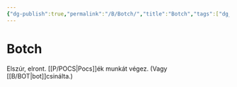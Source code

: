 ```yaml
---
{"dg-publish":true,"permalink":"/B/Botch/","title":"Botch","tags":["dg_uploaded"],"created":"2023-11-06T02:09","updated":"2023-11-08T03:35"}
---
```



# Botch

Elszúr, elront. [[P/POCS\|Pocs]]ék munkát végez. (Vagy [[B/BOT\|bot]]csinálta.)  